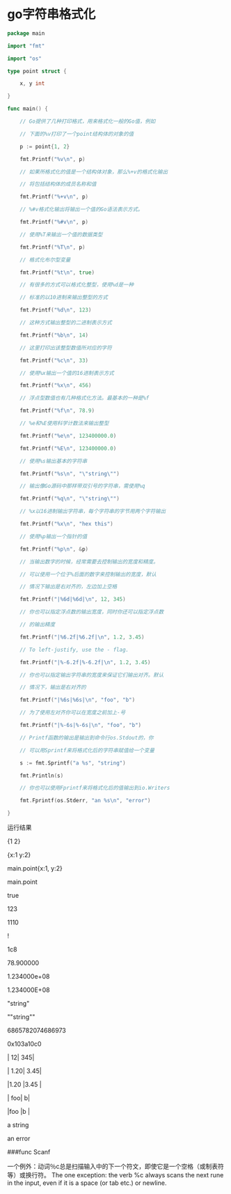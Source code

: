 # go字符串格式化



<!--*more*-->

```go
package main

import "fmt"

import "os"

type point struct {

    x, y int

}

func main() {

    // Go提供了几种打印格式，用来格式化一般的Go值，例如

    // 下面的%v打印了一个point结构体的对象的值

    p := point{1, 2}

    fmt.Printf("%v\n", p)

    // 如果所格式化的值是一个结构体对象，那么%+v的格式化输出

    // 将包括结构体的成员名称和值

    fmt.Printf("%+v\n", p)

    // %#v格式化输出将输出一个值的Go语法表示方式。

    fmt.Printf("%#v\n", p)

    // 使用%T来输出一个值的数据类型

    fmt.Printf("%T\n", p)

    // 格式化布尔型变量

    fmt.Printf("%t\n", true)

    // 有很多的方式可以格式化整型，使用%d是一种

    // 标准的以10进制来输出整型的方式

    fmt.Printf("%d\n", 123)

    // 这种方式输出整型的二进制表示方式

    fmt.Printf("%b\n", 14)

    // 这里打印出该整型数值所对应的字符

    fmt.Printf("%c\n", 33)

    // 使用%x输出一个值的16进制表示方式

    fmt.Printf("%x\n", 456)

    // 浮点型数值也有几种格式化方法。最基本的一种是%f

    fmt.Printf("%f\n", 78.9)

    // %e和%E使用科学计数法来输出整型

    fmt.Printf("%e\n", 123400000.0)

    fmt.Printf("%E\n", 123400000.0)

    // 使用%s输出基本的字符串

    fmt.Printf("%s\n", "\"string\"")

    // 输出像Go源码中那样带双引号的字符串，需使用%q

    fmt.Printf("%q\n", "\"string\"")

    // %x以16进制输出字符串，每个字符串的字节用两个字符输出

    fmt.Printf("%x\n", "hex this")

    // 使用%p输出一个指针的值

    fmt.Printf("%p\n", &p)

    // 当输出数字的时候，经常需要去控制输出的宽度和精度。

    // 可以使用一个位于%后面的数字来控制输出的宽度，默认

    // 情况下输出是右对齐的，左边加上空格

    fmt.Printf("|%6d|%6d|\n", 12, 345)

    // 你也可以指定浮点数的输出宽度，同时你还可以指定浮点数

    // 的输出精度

    fmt.Printf("|%6.2f|%6.2f|\n", 1.2, 3.45)

    // To left-justify, use the - flag.

    fmt.Printf("|%-6.2f|%-6.2f|\n", 1.2, 3.45)

    // 你也可以指定输出字符串的宽度来保证它们输出对齐。默认

    // 情况下，输出是右对齐的

    fmt.Printf("|%6s|%6s|\n", "foo", "b")

    // 为了使用左对齐你可以在宽度之前加上-号

    fmt.Printf("|%-6s|%-6s|\n", "foo", "b")

    // Printf函数的输出是输出到命令行os.Stdout的，你

    // 可以用Sprintf来将格式化后的字符串赋值给一个变量

    s := fmt.Sprintf("a %s", "string")

    fmt.Println(s)

    // 你也可以使用Fprintf来将格式化后的值输出到io.Writers

    fmt.Fprintf(os.Stderr, "an %s\n", "error")

}
```

运行结果

{1 2}

{x:1 y:2}

main.point{x:1, y:2}

main.point

true

123

1110

!

1c8

78.900000

1.234000e+08

1.234000E+08

"string"

"\"string\""

6865782074686973

0x103a10c0

|    12|   345|

|  1.20|  3.45|

|1.20  |3.45  |

|   foo|     b|

|foo   |b     |

a string

an error



###func Scanf

一个例外：动词％c总是扫描输入中的下一个符文，即使它是一个空格（或制表符等）或换行符。
The one exception: the verb %c always scans the next rune in the input, even if it is a space (or tab etc.) or newline.